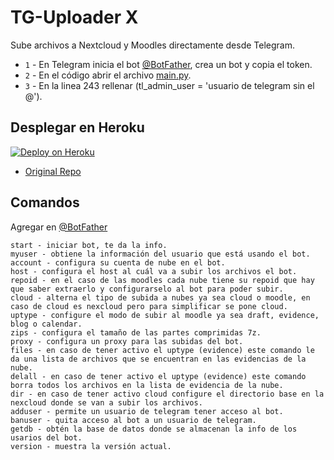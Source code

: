 # TG-Uploader X

Sube archivos a Nextcloud y Moodles directamente desde Telegram.

- `1` - En Telegram inicia el bot [@BotFather](https://t.me/BotFather), crea un bot y copia el token.
- `2` - En el código abrir el archivo [main.py](/main.py).
- `3` - En la linea 243 rellenar (tl_admin_user = 'usuario de telegram sin el @').

## Desplegar en Heroku

[![Deploy on Heroku](https://www.herokucdn.com/deploy/button.svg)](https://heroku.com/deploy)

- [Original Repo](https://github.com/ObisoftDev/tguploaderpro)

## Comandos
Agregar en [@BotFather](https://t.me/BotFather)

    start - iniciar bot, te da la info.
    myuser - obtiene la información del usuario que está usando el bot.
    account - configura su cuenta de nube en el bot.
    host - configura el host al cuál va a subir los archivos el bot.
    repoid - en el caso de las moodles cada nube tiene su repoid que hay que saber extraerlo y configurarselo al bot para poder subir.
    cloud - alterna el tipo de subida a nubes ya sea cloud o moodle, en caso de cloud es nexcloud pero para simplificar se pone cloud.
    uptype - configure el modo de subir al moodle ya sea draft, evidence, blog o calendar.
    zips - configura el tamaño de las partes comprimidas 7z.
    proxy - configura un proxy para las subidas del bot.
    files - en caso de tener activo el uptype (evidence) este comando le da una lista de archivos que se encuentran en las evidencias de la nube.
    delall - en caso de tener activo el uptype (evidence) este comando borra todos los archivos en la lista de evidencia de la nube.
    dir - en caso de tener activo cloud configure el directorio base en la nexcloud donde se van a subir los archivos.
    adduser - permite un usuario de telegram tener acceso al bot.
    banuser - quita acceso al bot a un usuario de telegram.
    getdb - obtén la base de datos donde se almacenan la info de los usarios del bot.
    version - muestra la versión actual.